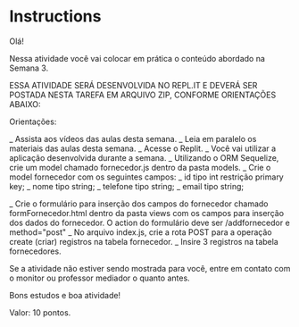 # Instructions  
Olá!

Nessa atividade você vai colocar em prática o conteúdo abordado na Semana 3. 

ESSA ATIVIDADE  SERÁ DESENVOLVIDA NO REPL.IT E DEVERÁ SER POSTADA NESTA TAREFA EM ARQUIVO ZIP, CONFORME ORIENTAÇÕES ABAIXO:

Orientações:

_ Assista aos vídeos das aulas desta semana.
_ Leia em paralelo os materiais das aulas desta semana.
_ Acesse o Replit.
_ Você vai utilizar a aplicação desenvolvida durante a semana.
_ Utilizando o ORM Sequelize, crie um model chamado fornecedor.js dentro da pasta models.
_ Crie o model fornecedor com os seguintes campos:
    _ id tipo int restrição primary key;
    _ nome tipo string;
    _ telefone tipo string;
    _ email tipo string;
    
_ Crie o formulário para inserção dos campos do fornecedor chamado formFornecedor.html dentro da pasta views com os campos para inserção dos dados do fornecedor. O action do formulário deve ser /addfornecedor e method="post"
_ No arquivo index.js, crie a rota POST para a operação create (criar) registros na tabela fornecedor.
_ Insire 3 registros na tabela fornecedores.

Se a atividade não estiver sendo mostrada para você, entre em contato com o monitor ou professor mediador o quanto antes.

Bons estudos e boa atividade!

Valor: 10 pontos.